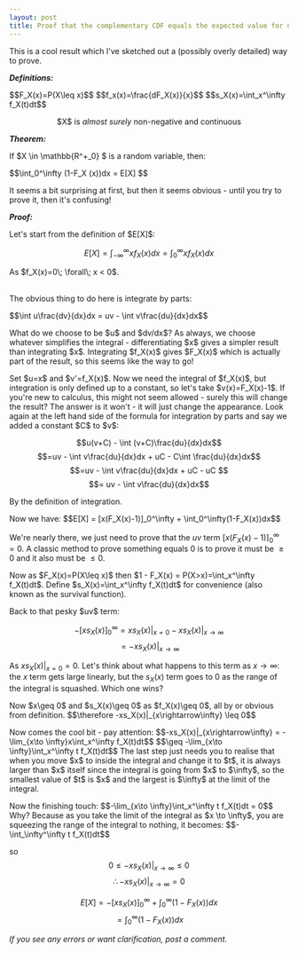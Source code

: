 ```yaml
---
layout: post
title: Proof that the complementary CDF equals the expected value for non-negative RVs
---
```

This is a cool result which I've sketched out a (possibly overly detailed) way to prove.

<strong><em>
Definitions:
</em></strong>

<p align="center">
<div class="Math">
$$F_X(x)=P(X\leq x)$$
$$f_x(x)=\frac{dF_X(x)}{x}$$
$$s_X(x)=\int_x^\infty f_X(t)dt$$
<p align="center">
$X$ is <em>almost surely</em> non-negative and continuous
</p>
</div>
</p>

<strong><em>
Theorem:
</em></strong>

If $X \in \mathbb{R^+_0} $ is a random variable, then:

<div class="Math">
$$\int_0^\infty (1-F_X (x))dx = E[X] $$
</div>

It seems a bit surprising at first, but then it seems obvious - until you try to prove it, then it's confusing!

<strong><em>
Proof:
</em></strong>

<div class="Math">
Let's start from the definition of $E[X]$:

$$E[X] = \int_{-\infty}^{\infty}xf_X(x)dx = \int_{0}^{\infty}xf_X(x)dx$$
</div>

<div class="Math">
As $f_X(x)=0\; \forall\; x < 0$.
</div>
<BR>

The obvious thing to do here is integrate by parts:

<div class="Math">
$$\int u\frac{dv}{dx}dx = uv - \int v\frac{du}{dx}dx$$

<p>
What do we choose to be $u$ and $dv/dx$? As always, we choose whatever simplifies the integral - differentiating $x$ gives a simpler result than integrating $x$. Integrating $f_X(x)$ gives $F_X(x)$ which is actually part of the result, so this seems like the way to go!
</p>

<p>
Set $u=x$ and $v'=f_X(x)$. Now we need the integral of $f_X(x)$, but integration is only defined up to a constant, so let's take $v(x)=F_X(x)-1$. If you're new to calculus, this might not seem allowed - surely this will change the result? The answer is it won't - it will just change the appearance. Look again at the left hand side of the formula for integration by parts and say we added a constant $C$ to $v$:

$$u(v+C) - \int (v+C)\frac{du}{dx}dx$$
$$=uv - \int v\frac{du}{dx}dx + uC - C\int \frac{du}{dx}dx$$
$$=uv - \int v\frac{du}{dx}dx + uC - uC $$
$$=  uv - \int v\frac{du}{dx}dx$$

By the definition of integration.
</p>

<p>
Now we have:
$$E[X] = [x(F_X(x)-1)]_0^\infty + \int_0^\infty(1-F_X(x))dx$$

We're nearly there, we just need to prove that the $uv$ term $[x(F_X(x)-1)]_0^\infty = 0$. A classic method to prove something equals 0 is to prove it must be $\geq 0$ and it also must be $\leq 0$.
</p>

<p>
Now as $F_X(x)=P(X\leq x)$ then $1 - F_X(x) = P(X>x)=\int_x^\infty f_X(t)dt$. Define $s_X(x)=\int_x^\infty f_X(t)dt$ for convenience (also known as the survival function).
</p>

<p>
Back to that pesky $uv$ term:

$$-[xs_X(x)]_0^\infty = xs_X(x)|_{x=0} - xs_X(x)|_{x\rightarrow\infty}$$
$$= - xs_X(x)|_{x\rightarrow\infty}$$

As $xs_X(x)|_{x=0} = 0$. Let's think about what happens to this term as $x\to\infty$: the $x$ term gets large linearly, but the $s_X(x)$ term goes to 0 as the range of the integral is squashed. Which one wins?
</p>

<p>
Now $x\geq 0$ and $s_X(x)\geq 0$ as $f_X(x)\geq 0$, all by or obvious from definition.
$$\therefore -xs_X(x)|_{x\rightarrow\infty} \leq 0$$
</p>

<p>
Now comes the cool bit - pay attention:
$$-xs_X(x)|_{x\rightarrow\infty} = -\lim_{x\to \infty}x\int_x^\infty f_X(t)dt$$
$$\geq -\lim_{x\to \infty}\int_x^\infty t f_X(t)dt$$
The last step just needs you to realise that when you move $x$ to inside the integral and change it to $t$, it is always larger than $x$ itself since the integral is going from $x$ to $\infty$, so the smallest value of $t$ is $x$ and the largest is $\infty$ at the limit of the integral.
</p>

<p>
Now the finishing touch:
$$-\lim_{x\to \infty}\int_x^\infty t f_X(t)dt = 0$$
Why? Because as you take the limit of the integral as $x \to \infty$, you are squeezing the range of the integral to nothing, it becomes:
$$-\int_\infty^\infty t f_X(t)dt$$

so
$$0 \leq -xs_X(x)|_{x\rightarrow\infty} \leq 0$$
$$\therefore -xs_X(x)|_{x\rightarrow\infty}=0$$ 
</p>

$$E[X] = -[xs_X(x)]_0^\infty + \int_0^\infty(1-F_X(x))dx$$
$$=\int_0^\infty(1-F_X(x))dx$$
</p>

$$\tag*{$\blacksquare$}$$

</div>

<em>If you see any errors or want clarification, post a comment.</em>
